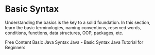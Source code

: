 # Basic Syntax

Understanding the basics is the key to a solid foundation. In this section, learn the basic terminologies, naming conventions, reserved words, conditions, functions, data structures, OOP, packages, etc.

<ResourceGroupTitle>Free Content</ResourceGroupTitle>
<BadgeLink colorScheme='yellow' badgeText='Read' href='https://www.geeksforgeeks.org/java-basic-syntax/'>Basic Java Syntax</BadgeLink>
<BadgeLink badgeText='Watch' href='https://www.youtube.com/watch?v=81piDKqPxjQ'>Java - Basic Syntax</BadgeLink>
<BadgeLink colorScheme='purple' badgeText='Watch' href='https://www.youtube.com/watch?v=RRubcjpTkks'>Java Tutorial for Beginners</BadgeLink>
